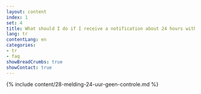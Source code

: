 ```yaml
---
layout: content
index: 1
set: 4
title: What should I do if I receive a notification about 24 hours with no checks by the app?
lang: tr
contentLang: en
categories:
- tr
- faq
showBreadCrumbs: true
showContact: true
---
```

{% include content/28-melding-24-uur-geen-controle.md %}

